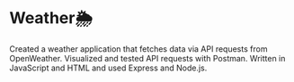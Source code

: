 # Weather🌦️
Created a weather application that fetches data via API requests from OpenWeather.  Visualized and tested API requests with Postman. Written in JavaScript and HTML and used Express and Node.js.
